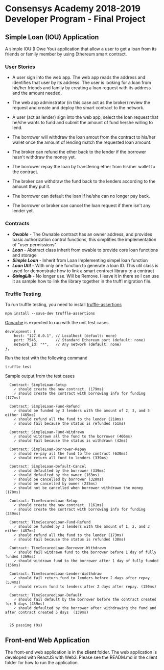 # Consensys Academy 2018-2019 Developer Program - Final Project

## Simple Loan (IOU) Application
A simple IOU (I Owe You) application that allow a user to get a loan from its friends or family member by using Ethereum smart contract. 

### User Stories
* A user sign into the web app. The web app reads the address and identifies that user by its address. The user is looking for a loan from his/her friends and family by creating a loan request with its address and the amount needed.

* The web app adminstrator (in this case act as the broker) review the request and create and deploy the smart contract to the network.

* A user (act as lender) sign into the web app, select the loan request that he/she wants to fund and submit the amount of fund he/she willing to lend.

* The borrower will withdraw the loan amout from the contract to his/her wallet once the amount of lending match the requested loan amount.

* The broker can refund the ether back to the lender if the borrower hasn't withdraw the money yet.

* The borrower repay the loan by transfering ether from his/her wallet to the contract.

* The broker can withdraw the fund back to the lenders according to the amount they put it.

* The borrower can default the loan if he/she can no longer pay back.

* The borrower or broker can cancel the loan request if there isn't any lender yet.

### Contracts
* **_Owable_** - The Ownable contract has an owner address, and provides basic authorization control functions, this simplifies the implementation of "user permissions"
* **_Loan_** - Abstract class inherit from owable to provide core loan functions and storage
* **_Simple Loan_** - Inherit from Loan Implementing simpel loan function
* **_Loan Util_** - With only one function to generate a loan ID. This util class is used for demonstrate how to link a smart contract library to a contract
* ~~**_StringLib_**~~ - No longer use. Will be Remove. I leave it in there so I can use it as sample how to link the library together in the truffl migration file.

### Truffle Testing
To run truffle testing, you need to install [truffle-assertions](https://www.npmjs.com/package/truffle-assertions)

```
npm install --save-dev truffle-assertions
```

[Ganache](https://truffleframework.com/ganache) is expected to run with the unit test cases
```
development: {
    host: "127.0.0.1", // Localhost (default: none)
    port: 7545,        // Standard Ethereum port (default: none)
    network_id: "*",   // Any network (default: none)
},
```

Run the test with the following command
```
truffle test
```
Sample output from the test cases
```
  Contract: SimpleLoan-Setup
    ✓ should create the new contract. (179ms)
    ✓ should create the contract with borrowing info for funding (177ms)

  Contract: SimpleLoan-Fund-Refund
    ✓ should be funded by 3 lenders with the amount of 2, 3, and 5 either (465ms)
    ✓ should refund all the fund to the lender (218ms)
    ✓ should fail because the status is refunded (51ms)

  Contract: SimpleLoan-Fund-Witdrawn
    ✓ should witdrawn all the fund to the borrower (466ms)
    ✓ should fail because the status is withdrawn (42ms)

  Contract: SimpleLoan-Borrower-Repay
    ✓ should re-pay all the fund to the contract (630ms)
    ✓ should return all fund to lenders (339ms)

  Contract: SimpleLoan-Default-Cancel
    ✓ should defaulted by the borrower (339ms)
    ✓ should defaulted by the owner (163ms)
    ✓ should be cancelled by borrower (320ms)
    ✓ should be cancelled by owner (235ms)
    ✓ should not be cancelled when borrower withdrawn the money (170ms)

  Contract: TimeSecuredLoan-Setup
    ✓ should create the new contract. (161ms)
    ✓ should create the contract with borrowing info for funding (239ms)

  Contract: TimeSecuredLoan-Fund-Refund
    ✓ should be funded by 3 lenders with the amount of 1, 2, and 3 either (487ms)
    ✓ should refund all the fund to the lender (173ms)
    ✓ should fail because the status is refunded (38ms)

  Contract: TimeSecuredLoan-Borrower-Withdrawn
    ✓ should fail witdrawn fund to the borrower before 1 day of fully funded (369ms)
    ✓ should witdrawn fund to the borrower after 1 day of fully funded (156ms)

  Contract: TimeSecuredLoan-Lender-Widthdraw
    ✓ should fail return fund to lenders before 2 days after repay. (534ms)
    ✓ should return fund to lenders after 2 days after repay. (150ms)

  Contract: TimeSecuredLoan-Default
    ✓ should fail default by the borrower before the contract created for 5 days (459ms)
    ✓ should defaulted by the borrower after withdrawing the fund and after contract created 5 days  (139ms)


  25 passing (9s)
```

## Front-end Web Application
The front-end web application is in the **client** folder. The web application is developed with ReactJS with Web3. Please see the READM.md in the client folder for how to run the application.

